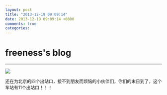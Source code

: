 ```yaml
---
layout: post
title: "2013-12-19 09:09:14"
date: 2013-12-19 09:09:14 +0800
comments: true
categories: 
---
```


# freeness's blog

----------

![](http://okqmqrbgo.bkt.clouddn.com/201312190909141.jpg)

>
还在为北京的四个出站口，接不到朋友而烦恼的小伙伴们，你们的末日到了，这个车站有11个出站口！！！